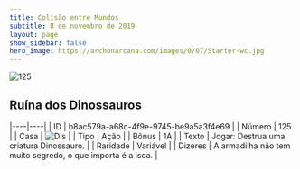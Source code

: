 ```yaml
---
title: Colisão entre Mundos
subtitle: 8 de novembro de 2019
layout: page
show_sidebar: false
hero_image: https://archonarcana.com/images/0/07/Starter-wc.jpg
---
```


![125](https://cdn.keyforgegame.com/media/card_front/pt/452_125_RR7RJQV6HJHH_pt.png)

## Ruína dos Dinossauros

|----|----|
| ID | b8ac579a-a68c-4f9e-9745-be9a5a3f4e69 |
| Número | 125 |
| Casa | ![Dis](https://archonarcana.com/images/thumb/e/e8/Dis.png/22px-Dis.png "Dis") |
| Tipo | Ação |
| Bônus | 1A |
| Texto | Jogar: Destrua uma criatura Dinossauro. |
| Raridade | Variável |
| Dizeres | A armadilha não tem muito segredo,  o que importa é a isca. |
